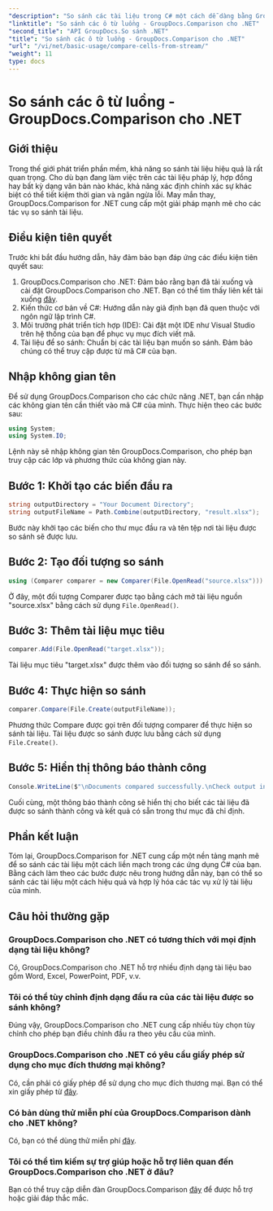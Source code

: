 ```yaml
---
"description": "So sánh các tài liệu trong C# một cách dễ dàng bằng GroupDocs.Comparison cho .NET. Đơn giản hóa các tác vụ xử lý tài liệu của bạn một cách dễ dàng."
"linktitle": "So sánh các ô từ luồng - GroupDocs.Comparison cho .NET"
"second_title": "API GroupDocs.So sánh .NET"
"title": "So sánh các ô từ luồng - GroupDocs.Comparison cho .NET"
"url": "/vi/net/basic-usage/compare-cells-from-stream/"
"weight": 11
type: docs
---
```

# So sánh các ô từ luồng - GroupDocs.Comparison cho .NET

## Giới thiệu
Trong thế giới phát triển phần mềm, khả năng so sánh tài liệu hiệu quả là rất quan trọng. Cho dù bạn đang làm việc trên các tài liệu pháp lý, hợp đồng hay bất kỳ dạng văn bản nào khác, khả năng xác định chính xác sự khác biệt có thể tiết kiệm thời gian và ngăn ngừa lỗi. May mắn thay, GroupDocs.Comparison for .NET cung cấp một giải pháp mạnh mẽ cho các tác vụ so sánh tài liệu.
## Điều kiện tiên quyết
Trước khi bắt đầu hướng dẫn, hãy đảm bảo bạn đáp ứng các điều kiện tiên quyết sau:
1. GroupDocs.Comparison cho .NET: Đảm bảo rằng bạn đã tải xuống và cài đặt GroupDocs.Comparison cho .NET. Bạn có thể tìm thấy liên kết tải xuống [đây](https://releases.groupdocs.com/comparison/net/).
2. Kiến thức cơ bản về C#: Hướng dẫn này giả định bạn đã quen thuộc với ngôn ngữ lập trình C#.
3. Môi trường phát triển tích hợp (IDE): Cài đặt một IDE như Visual Studio trên hệ thống của bạn để phục vụ mục đích viết mã.
4. Tài liệu để so sánh: Chuẩn bị các tài liệu bạn muốn so sánh. Đảm bảo chúng có thể truy cập được từ mã C# của bạn.

## Nhập không gian tên
Để sử dụng GroupDocs.Comparison cho các chức năng .NET, bạn cần nhập các không gian tên cần thiết vào mã C# của mình. Thực hiện theo các bước sau:

```csharp
using System;
using System.IO;
```
Lệnh này sẽ nhập không gian tên GroupDocs.Comparison, cho phép bạn truy cập các lớp và phương thức của không gian này.

## Bước 1: Khởi tạo các biến đầu ra
```csharp
string outputDirectory = "Your Document Directory";
string outputFileName = Path.Combine(outputDirectory, "result.xlsx");
```
Bước này khởi tạo các biến cho thư mục đầu ra và tên tệp nơi tài liệu được so sánh sẽ được lưu.
## Bước 2: Tạo đối tượng so sánh
```csharp
using (Comparer comparer = new Comparer(File.OpenRead("source.xlsx")))
```
Ở đây, một đối tượng Comparer được tạo bằng cách mở tài liệu nguồn "source.xlsx" bằng cách sử dụng `File.OpenRead()`.
## Bước 3: Thêm tài liệu mục tiêu
```csharp
comparer.Add(File.OpenRead("target.xlsx"));
```
Tài liệu mục tiêu "target.xlsx" được thêm vào đối tượng so sánh để so sánh.
## Bước 4: Thực hiện so sánh
```csharp
comparer.Compare(File.Create(outputFileName));
```
Phương thức Compare được gọi trên đối tượng comparer để thực hiện so sánh tài liệu. Tài liệu được so sánh được lưu bằng cách sử dụng `File.Create()`.
## Bước 5: Hiển thị thông báo thành công
```csharp
Console.WriteLine($"\nDocuments compared successfully.\nCheck output in {outputDirectory}.");
```
Cuối cùng, một thông báo thành công sẽ hiển thị cho biết các tài liệu đã được so sánh thành công và kết quả có sẵn trong thư mục đã chỉ định.

## Phần kết luận
Tóm lại, GroupDocs.Comparison for .NET cung cấp một nền tảng mạnh mẽ để so sánh các tài liệu một cách liền mạch trong các ứng dụng C# của bạn. Bằng cách làm theo các bước được nêu trong hướng dẫn này, bạn có thể so sánh các tài liệu một cách hiệu quả và hợp lý hóa các tác vụ xử lý tài liệu của mình.
## Câu hỏi thường gặp
### GroupDocs.Comparison cho .NET có tương thích với mọi định dạng tài liệu không?
Có, GroupDocs.Comparison cho .NET hỗ trợ nhiều định dạng tài liệu bao gồm Word, Excel, PowerPoint, PDF, v.v.
### Tôi có thể tùy chỉnh định dạng đầu ra của các tài liệu được so sánh không?
Đúng vậy, GroupDocs.Comparison cho .NET cung cấp nhiều tùy chọn tùy chỉnh cho phép bạn điều chỉnh đầu ra theo yêu cầu của mình.
### GroupDocs.Comparison cho .NET có yêu cầu giấy phép sử dụng cho mục đích thương mại không?
Có, cần phải có giấy phép để sử dụng cho mục đích thương mại. Bạn có thể xin giấy phép từ [đây](https://purchase.groupdocs.com/buy).
### Có bản dùng thử miễn phí của GroupDocs.Comparison dành cho .NET không?
Có, bạn có thể dùng thử miễn phí [đây](https://releases.groupdocs.com/).
### Tôi có thể tìm kiếm sự trợ giúp hoặc hỗ trợ liên quan đến GroupDocs.Comparison cho .NET ở đâu?
Bạn có thể truy cập diễn đàn GroupDocs.Comparison [đây](https://forum.groupdocs.com/c/comparison/12) để được hỗ trợ hoặc giải đáp thắc mắc.